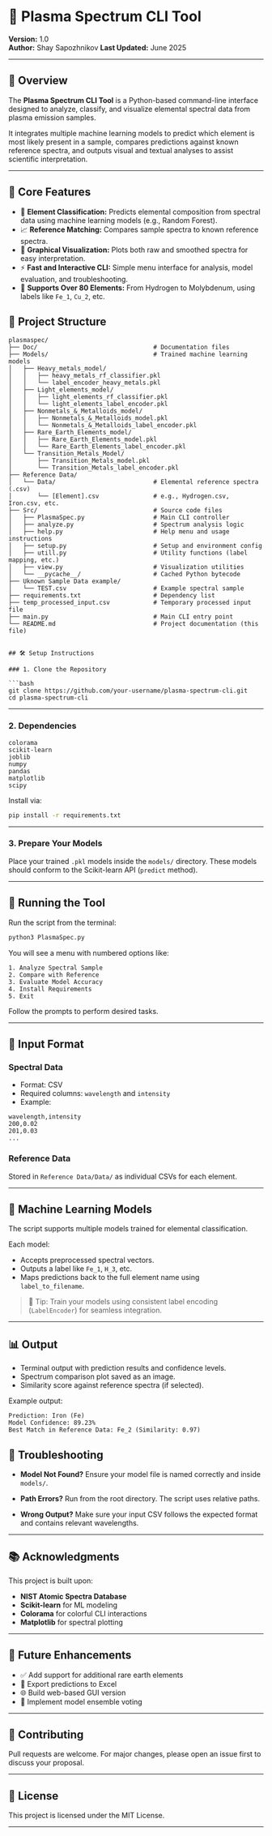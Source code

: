 # 🔬 Plasma Spectrum CLI Tool

**Version:** 1.0  
**Author:** Shay Sapozhnikov 
**Last Updated:** June 2025

---

## 📌 Overview

The **Plasma Spectrum CLI Tool** is a Python-based command-line interface designed to analyze, classify, and visualize elemental spectral data from plasma emission samples.

It integrates multiple machine learning models to predict which element is most likely present in a sample, compares predictions against known reference spectra, and outputs visual and textual analyses to assist scientific interpretation.

---

## 🧠 Core Features

- 🌈 **Element Classification:** Predicts elemental composition from spectral data using machine learning models (e.g., Random Forest).
- 📈 **Reference Matching:** Compares sample spectra to known reference spectra.
- 🎨 **Graphical Visualization:** Plots both raw and smoothed spectra for easy interpretation.
- ⚡ **Fast and Interactive CLI:** Simple menu interface for analysis, model evaluation, and troubleshooting.
- 🧬 **Supports Over 80 Elements:** From Hydrogen to Molybdenum, using labels like `Fe_1`, `Cu_2`, etc.

## 📁 Project Structure

```plaintext
plasmaspec/
├── Doc/                                # Documentation files
├── Models/                             # Trained machine learning models
│   ├── Heavy_metals_model/
│   │   ├── heavy_metals_rf_classifier.pkl
│   │   └── label_encoder_heavy_metals.pkl
│   ├── Light_elements_model/
│   │   ├── light_elements_rf_classifier.pkl
│   │   └── light_elements_label_encoder.pkl
│   ├── Nonmetals_&_Metalloids_model/
│   │   ├── Nonmetals_&_Metalloids_model.pkl
│   │   └── Nonmetals_&_Metalloids_label_encoder.pkl
│   ├── Rare_Earth_Elements_model/
│   │   ├── Rare_Earth_Elements_model.pkl
│   │   └── Rare_Earth_Elements_label_encoder.pkl
│   └── Transition_Metals_Model/
│       ├── Transition_Metals_model.pkl
│       └── Transition_Metals_label_encoder.pkl
├── Reference Data/
│   └── Data/                           # Elemental reference spectra (.csv)
│       └── [Element].csv               # e.g., Hydrogen.csv, Iron.csv, etc.
├── Src/                                # Source code files
│   ├── PlasmaSpec.py                   # Main CLI controller
│   ├── analyze.py                      # Spectrum analysis logic
│   ├── help.py                         # Help menu and usage instructions
│   ├── setup.py                        # Setup and environment config
│   ├── utill.py                        # Utility functions (label mapping, etc.)
│   ├── view.py                         # Visualization utilities
│   └── __pycache__/                    # Cached Python bytecode
├── Uknown Sample Data example/
│   └── TEST.csv                        # Example spectral sample
├── requirements.txt                    # Dependency list
├── temp_processed_input.csv            # Temporary processed input file
├── main.py                             # Main CLI entry point
└── README.md                           # Project documentation (this file)


## 🛠️ Setup Instructions

### 1. Clone the Repository

```bash
git clone https://github.com/your-username/plasma-spectrum-cli.git
cd plasma-spectrum-cli
```

---

### 2. Dependencies

```
colorama
scikit-learn
joblib
numpy
pandas
matplotlib
scipy
```

Install via:

```bash
pip install -r requirements.txt
```

---

### 3. Prepare Your Models

Place your trained `.pkl` models inside the `models/` directory. These models should conform to the Scikit-learn API (`predict` method).

---

## 🚀 Running the Tool

Run the script from the terminal:

```bash
python3 PlasmaSpec.py
```

You will see a menu with numbered options like:

```
1. Analyze Spectral Sample
2. Compare with Reference
3. Evaluate Model Accuracy
4. Install Requirements
5. Exit
```

Follow the prompts to perform desired tasks.

---

## 📂 Input Format

### Spectral Data

- Format: CSV
- Required columns: `wavelength` and `intensity`
- Example:
```csv
wavelength,intensity
200,0.02
201,0.03
...
```

### Reference Data

Stored in `Reference Data/Data/` as individual CSVs for each element.

---

## 🧪 Machine Learning Models

The script supports multiple models trained for elemental classification.

Each model:
- Accepts preprocessed spectral vectors.
- Outputs a label like `Fe_1`, `H_3`, etc.
- Maps predictions back to the full element name using `label_to_filename`.

> 🔎 Tip: Train your models using consistent label encoding (`LabelEncoder`) for seamless integration.

---

## 📊 Output

- Terminal output with prediction results and confidence levels.
- Spectrum comparison plot saved as an image.
- Similarity score against reference spectra (if selected).

Example output:

```
Prediction: Iron (Fe)
Model Confidence: 89.23%
Best Match in Reference Data: Fe_2 (Similarity: 0.97)
```



## 🧼 Troubleshooting

- **Model Not Found?**
  Ensure your model file is named correctly and inside `models/`.

- **Path Errors?**
  Run from the root directory. The script uses relative paths.

- **Wrong Output?**
  Make sure your input CSV follows the expected format and contains relevant wavelengths.

---

## 📚 Acknowledgments

This project is built upon:
- **NIST Atomic Spectra Database**
- **Scikit-learn** for ML modeling
- **Colorama** for colorful CLI interactions
- **Matplotlib** for spectral plotting

---

## 📝 Future Enhancements

- ✅ Add support for additional rare earth elements
- 🔄 Export predictions to Excel
- 🌐 Build web-based GUI version
- 🧠 Implement model ensemble voting

---

## 🤝 Contributing

Pull requests are welcome. For major changes, please open an issue first to discuss your proposal.

---

## 📜 License

This project is licensed under the MIT License.

---
